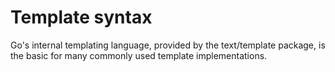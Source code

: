 # Template syntax

Go's internal templating language, provided by the text/template package, is the basic for many commonly used template implementations.

